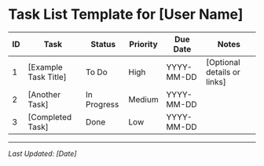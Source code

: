 <!-- 
**WARNING:** This is a template file. Copy it to your runtime documents directory 
(configured via DOCUMENTS_DIR environment variable, defaults to 'documents/') 
and rename it (e.g., tasks_Philipp.md). Populate it with actual user tasks. 
DO NOT commit sensitive task information from your populated version to version control.
-->

# Task List Template for [User Name]

<!-- 
This file tracks tasks assigned to a specific user. It's managed by the BusinessAgent.
The agent expects a Markdown table with the following columns: ID, Task, Status, Priority, Due Date, Notes.
The 'ID' should be a unique integer for each task within this user's list.
-->

| ID  | Task                 | Status      | Priority | Due Date   | Notes                       |
| --- | -------------------- | ----------- | -------- | ---------- | --------------------------- |
| 1   | [Example Task Title] | To Do       | High     | YYYY-MM-DD | [Optional details or links] |
| 2   | [Another Task]       | In Progress | Medium   | YYYY-MM-DD |                             |
| 3   | [Completed Task]     | Done        | Low      | YYYY-MM-DD |                             |

<!-- 
Instructions for the BusinessAgent:
- When writing a new task (`write_task`), append a new row with the next available ID.
- When editing a task (`edit_task`), find the row by ID and modify the specified fields or delete the row if the action is 'delete'.
- When reading tasks (`read_task_list`), parse this table.
-->

---
*Last Updated: [Date]*

